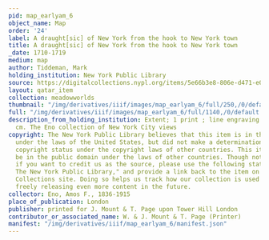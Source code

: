 ```yaml
---
pid: map_earlyam_6
object_name: Map
order: '24'
label: A draught[sic] of New York from the hook to New York town
title: A draught[sic] of New York from the hook to New York town
_date: 1710-1719
medium: map
author: Tiddeman, Mark
holding_institution: New York Public Library
source: https://digitalcollections.nypl.org/items/5e66b3e8-806e-d471-e040-e00a180654d7
layout: qatar_item
collection: meadowworlds
thumbnail: "/img/derivatives/iiif/images/map_earlyam_6/full/250,/0/default.jpg"
full: "/img/derivatives/iiif/images/map_earlyam_6/full/1140,/0/default.jpg"
description_from_holding_institution: Extent; 1 print ; line engraving ; 46 x 57.5
  cm. The Eno collection of New York City views
copyright: The New York Public Library believes that this item is in the public domain
  under the laws of the United States, but did not make a determination as to its
  copyright status under the copyright laws of other countries. This item may not
  be in the public domain under the laws of other countries. Though not required,
  if you want to credit us as the source, please use the following statement, "From
  The New York Public Library," and provide a link back to the item on our Digital
  Collections site. Doing so helps us track how our collection is used and helps justify
  freely releasing even more content in the future.
collector: Eno, Amos F., 1836-1915
place_of_publication: London
publisher: printed for J. Mount & T. Page upon Tower Hill London
contributor_or_associated_name: W. & J. Mount & T. Page (Printer)
manifest: "/img/derivatives/iiif/map_earlyam_6/manifest.json"
---
```

